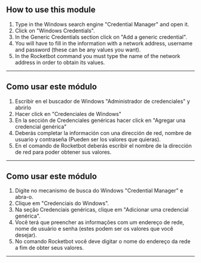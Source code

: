 ## How to use this module
1. Type in the Windows search engine "Credential Manager" and open it.
2. Click on "Windows Credentials".
3. In the Generic Credentials section click on "Add a generic credential".
4. You will have to fill in the information with a network address, username and password (these can be any values you want).
5. In the Rocketbot command you must type the name of the network address in order to obtain its values.

---

## Como usar este módulo
1. Escribir en el buscador de Windows "Administrador de credenciales" y abrirlo
2. Hacer click en "Credenciales de Windows"
3. En la sección de Credenciales genéricas hacer click en "Agregar una credencial genérica"
4. Deberás completar la información con una dirección de red, nombre de usuario y contraseña (Pueden ser los valores que quieras).
5. En el comando de Rocketbot deberás escribir el nombre de la dirección de red para poder obtener sus valores.

---

## Como usar este módulo
1. Digite no mecanismo de busca do Windows "Credential Manager" e abra-o.
2. Clique em "Credenciais do Windows".
3. Na seção Credenciais genéricas, clique em "Adicionar uma credencial genérica".
4. Você terá que preencher as informações com um endereço de rede, nome de usuário e senha (estes podem ser os valores que você desejar).
5. No comando Rocketbot você deve digitar o nome do endereço da rede a fim de obter seus valores.

---
